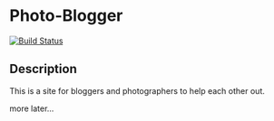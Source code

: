 Photo-Blogger
=============

[![Build Status](https://secure.travis-ci.org/buddylindsey/photo-blogger.png?branch=master)](http://travis-ci.org/buddylindsey/photo-blogger)


Description
-----------
This is a site for bloggers and photographers to help each other out.

more later...


